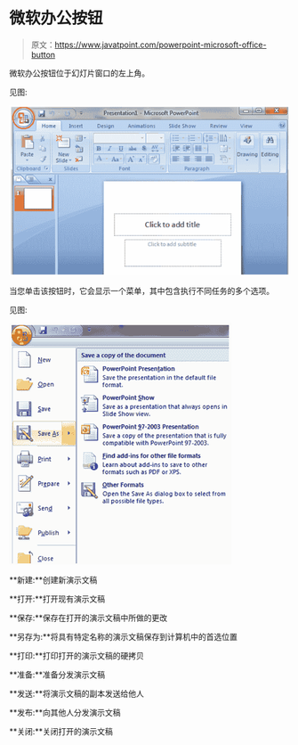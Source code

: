# 微软办公按钮

> 原文：<https://www.javatpoint.com/powerpoint-microsoft-office-button>

微软办公按钮位于幻灯片窗口的左上角。

见图:

![MSpowerpoint Microsoft office button 1](img/0598bb7af836c6d4e048780eb07d7ef3.png)

当您单击该按钮时，它会显示一个菜单，其中包含执行不同任务的多个选项。

见图:

![MSpowerpoint Microsoft office button 2](img/9a037d9820cfa3b29f23fafa4dd375a4.png)

**新建:**创建新演示文稿

**打开:**打开现有演示文稿

**保存:**保存在打开的演示文稿中所做的更改

**另存为:**将具有特定名称的演示文稿保存到计算机中的首选位置

**打印:**打印打开的演示文稿的硬拷贝

**准备:**准备分发演示文稿

**发送:**将演示文稿的副本发送给他人

**发布:**向其他人分发演示文稿

**关闭:**关闭打开的演示文稿